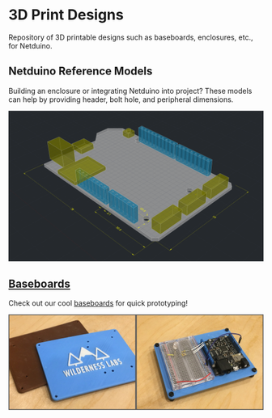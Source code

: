 # 3D Print Designs

Repository of 3D printable designs such as baseboards, enclosures, etc., for Netduino.

## Netduino Reference Models

Building an enclosure or integrating Netduino into project? These models can help by providing header, bolt hole, and peripheral dimensions.

![](Netduino_Reference_Models/N3WiFi.png)

## [Baseboards](Baseboards/)

Check out our cool [baseboards](Baseboards/) for quick prototyping!

![](Baseboards/Standard_Halfsize_Breadboard/Baseboard.jpg)
